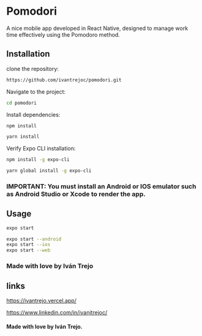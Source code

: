 # Pomodori

A nice mobile app developed in React Native, designed to manage work time effectively using the Pomodoro method.

## Installation

clone the repository:

```bash
https://github.com/ivantrejoc/pomodori.git
```
Navigate to the project:

```bash
cd pomodori
```
Install dependencies: 

```bash
npm install

yarn install
```

Verify Expo CLI installation:

```bash
npm install -g expo-cli

yarn global install -g expo-cli
```

### IMPORTANT: You must install an Android or IOS emulator such as Android Studio or Xcode to render the app.
## Usage

```bash
expo start

expo start --android
expo start --ios
expo start --web

```
### Made with love by Iván Trejo

## links

https://ivantrejo.vercel.app/

https://www.linkedin.com/in/ivanjtrejoc/

#### Made with love by Iván Trejo.
